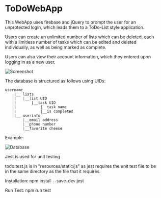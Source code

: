 # ToDoWebApp
This WebApp uses firebase and jQuery to prompt the user for an unprotected login, which leads them to a ToDo-List style application.

Users can create an unlimited number of lists which can be deleted, each with a limitless number of tasks which can be edited and deleted individually, as well as being marked as complete.

Users can also view their account information, which they entered upon logging in as a new user.

![Screenshot](https://i.ibb.co/sKHXjT6/screenshot.png)

The database is structured as follows using UIDs:

	username
		|__ lists
		|	|__list UID
		|		|__task UID
		|			|__task name
		|			|__is completed
		|__ userinfo
			|__email address
			|__phone number
			|__favorite cheese

Example:

![Database](https://i.ibb.co/zstRtZj/database.png)

Jest is used for unit testing

todo.test.js is in "resources/static/js" as jest requires the unit test file to be in the same directory as the file that it requires.

Installation: npm install --save-dev jest

Run Test: npm run test